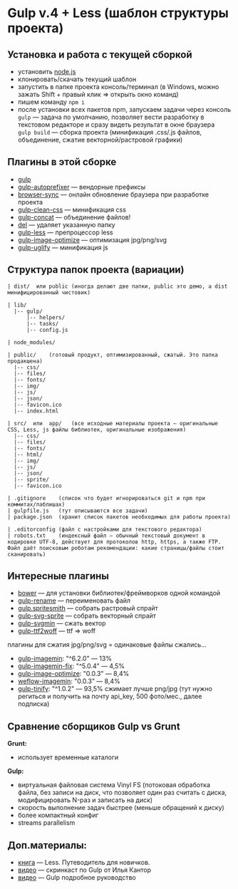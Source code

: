 # Gulp v.4 + Less (шаблон структуры проекта)

## Установка и работа с текущей сборкой
+ установить [node.js](https://nodejs.org/en/)
+ клонировать/скачать текущий шаблон
+ запустить в папке проекта консоль/терминал (в Windows, можно зажать Shift + правый клик => открыть окно команд)
+ пишем команду `npm i`
+ после установки всех пакетов npm, запускаем задачи через консоль  
  `gulp` — задача по умолчанию, позволяет вести разработку в текстовом редакторе и сразу видеть результат в окне браузера  
  `gulp build` — сборка проекта (минификация .css/.js файлов, объединение, сжатие векторной/растровой графики)

## Плагины в этой сборке
+ [gulp](https://gulpjs.com/)
+ [gulp-autoprefixer](https://www.npmjs.com/package/gulp-autoprefixer) — вендорные префиксы
+ [browser-sync](https://www.browsersync.io/) — онлайн обновление браузера при разработке проекта
+ [gulp-clean-css](https://www.npmjs.com/package/gulp-clean-css) — минификация css 
+ [gulp-concat](https://www.npmjs.com/package/gulp-concat/) — объединение файлов!
+ [del](https://www.npmjs.com/package/del) — удаляет указанную папку
+ [gulp-less](https://www.npmjs.com/package/gulp-less) — препроцессор less
+ [gulp-image-optimize](https://www.npmjs.com/package/gulp-image-optimize) — оптимизация jpg/png/svg
+ [gulp-uglify](https://www.npmjs.com/package/gulp-uglify) — минификация js 

## Структура папок проекта (вариации)

    | dist/  или public (иногда делают две папки, public это демо, а dist минифицированный чистовик)

    | lib/
      |-- gulp/
          |-- helpers/
          |-- tasks/
          |-- config.js

    | node_modules/

    | public/    (готовый продукт, оптимизированный, сжатый. Это папка продакшена)
      |-- css/
      |-- files/
      |-- fonts/
      |-- img/
      |-- js/
      |-- json/
      |-- favicon.ico
      |-- index.html

    | src/  или  app/   (все исходные материалы проекта – оригинальные CSS, Less, js файлы библиотек, оригинальные изображения)
      |-- css/
      |-- files/
      |-- fonts/
      |-- html/
      |-- img/
      |-- js/
      |-- json/
      |-- sprite/
      |-- favicon.ico

    | .gitignore    (список что будет игнорироваться git и npm при коммитах/паблишах)
    | gulpfile.js   (тут описываются все задачи)
    | package.json  (хранит список пакетов необходимых для работы проекта)
    
    | .editorconfig (файл с настройками для текстового редактора)
    | robots.txt    (индексный файл — обычный текстовый документ в кодировке UTF-8, действует для протоколов http, https, а также FTP. Файл даёт поисковым роботам рекомендации: какие страницы/файлы стоит сканировать) 

## Интересные плагины
+ [bower](https://www.npmjs.com/package/gulp-bower) — для установки библиотек/фреймворков одной командой
+ [gulp-rename](https://www.npmjs.com/package/gulp-rename) — переименовать файл 
+ [gulp.spritesmith](https://www.npmjs.com/package/gulp.spritesmith/) — собрать растровый спрайт
+ [gulp-svg-sprite](https://www.npmjs.com/package/gulp-svg-sprite) — собрать векторный спрайт
+ [gulp-svgmin](https://www.npmjs.com/package/gulp-svgmin/) — сжать вектор
+ [gulp-ttf2woff](https://www.npmjs.com/package/gulp-ttf2woff/) — ttf => woff

плагины для сжатия jpg/png/svg = одинаковые файлы сжались...
+ [gulp-imagemin](https://www.npmjs.com/package/gulp-imagemin): "^6.2.0" — 13%
+ [gulp-imagemin-fix](https://www.npmjs.com/package/gulp-imagemin-fix/): "^5.0.4" — 4,5%
+ [gulp-image-optimize](https://www.npmjs.com/package/gulp-image-optimize): "0.0.3" — 8,4%
+ [weflow-imagemin](https://www.npmjs.com/package/weflow-imagemin/): "0.0.3" — 8,4%
+ [gulp-tinify](https://www.npmjs.com/package/gulp-tinify/): "^1.0.2" — 93,5% сжимает лучше png/jpg (тут нужно региться и получить на почту api_key, 500 фото/мес., далее подписка) 


## Сравнение сборщиков Gulp vs Grunt
**Grunt:**
  - использует временные каталоги 
  
**Gulp:**
 - виртуальная файловая система Vinyl FS (потоковая обработка файла, без записи на диск, что позволяет один раз считать с диска, модифицировать N-раз и записать на диск) 
 - скорость выполнение задач быстрее (меньше обращений к диску)
 - более компактный конфиг 
 - streams parallelism  

## Доп.материалы:
+ [книга](https://mrmlnc.gitbooks.io/less-guidebook-for-beginners/content/) — Less. Путеводитель для новичков.
+ [видео](https://www.youtube.com/watch?v=uPk6lQoTThE&list=PLDyvV36pndZFLTE13V4qNWTZbeipNhCgQ) — скринкаст по Gulp от Илья Кантор
+ [видео](https://youtu.be/vW51JUVT66w) — Gulp подробное руководство
